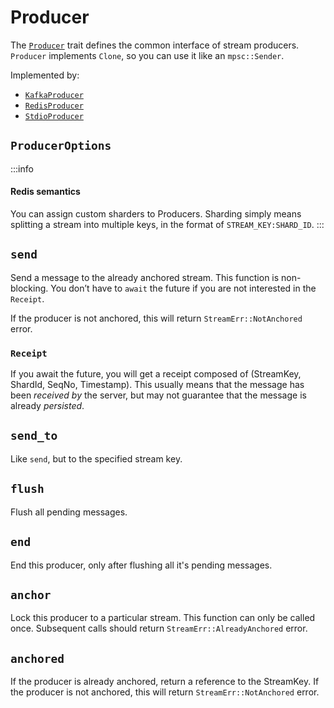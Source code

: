 # Producer

The [`Producer`](https://docs.rs/sea-streamer/*/sea_streamer/trait.Producer.html) trait defines the common interface of stream producers. `Producer` implements `Clone`, so you can use it like an `mpsc::Sender`.

Implemented by:
+ [`KafkaProducer`](https://docs.rs/sea-streamer-kafka/*/sea_streamer_kafka/struct.KafkaProducer.html)
+ [`RedisProducer`](https://docs.rs/sea-streamer-redis/*/sea_streamer_redis/struct.RedisProducer.html)
+ [`StdioProducer`](https://docs.rs/sea-streamer-stdio/latest/sea_streamer_stdio/struct.StdioProducer.html)

## `ProducerOptions`

:::info
#### Redis semantics

You can assign custom sharders to Producers. Sharding simply means splitting a stream into multiple keys, in the format of `STREAM_KEY:SHARD_ID`.
:::

## `send`

Send a message to the already anchored stream. This function is non-blocking. You don’t have to `await` the future if you are not interested in the `Receipt`.

If the producer is not anchored, this will return `StreamErr::NotAnchored` error.

### `Receipt`

If you await the future, you will get a receipt composed of (StreamKey, ShardId, SeqNo, Timestamp). This usually means that the message has been *received by* the server, but may not guarantee that the message is already *persisted*.

## `send_to`

Like `send`, but to the specified stream key.

## `flush`

Flush all pending messages.

## `end`

End this producer, only after flushing all it's pending messages.

## `anchor`

Lock this producer to a particular stream. This function can only be called once. Subsequent calls should return `StreamErr::AlreadyAnchored` error.

## `anchored`

If the producer is already anchored, return a reference to the StreamKey. If the producer is not anchored, this will return `StreamErr::NotAnchored` error.
